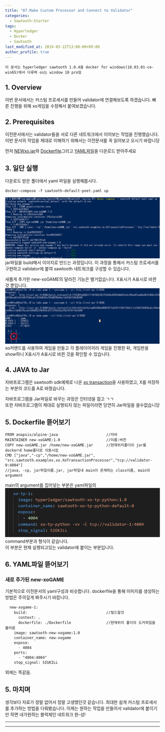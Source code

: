 ```yaml
---
title: "07.Make Custom Processor and Connect to Validator"
categories: 
  - Sawtooth-Starter
tags:
  - Hyperledger
  - Docker
  - Sawtooth
last_modified_at: 2019-03-22T13:00:00+09:00
author_profile: true
---
```

`이 문서는 hyperledger sawtooth 1.0.4을 docker for windows(18.03.01-ce-win65)에서 다루며 os는 window 10 pro임`

## 1. Overview
이번 문서에서는 커스텀 프로세서를 만들어 validator에 연결해보도록 하겠습니다. 빠른 진행을 위해 xo게임을 수정해서 붙여보겠습니다.

## 2. Prerequisites

이전문서에서는 validator들을 서로 다른 네트워크에서 이어보는 작업을 진행했습니다. 이번 문서의 작업을 제대로 이해하기 위해서는 이전문서를 꼭 읽어보고 오시기 바랍니당

먼저 [NEWxo.jar](https://github.com/GRuuuuu/sawtooth-starter/blob/master/sawtooth/%2307%20making%20custom%20processor/new-xoGAME.jar)와 [Dockerfile](https://github.com/GRuuuuu/sawtooth-starter/blob/master/sawtooth/%2307%20making%20custom%20processor/Dockerfile)그리고 [YAML파일](https://github.com/GRuuuuu/sawtooth-starter/blob/master/sawtooth/%2307%20making%20custom%20processor/sawtooth-default-poet.yaml)을 다운로드 받아주세요


## 3. 일단 실행

다운로드 받은 폴더에서 yaml 파일을 실행해봅시다.
~~~
docker-compose -f sawtooth-default-poet.yaml up
~~~

![Alt text](https://raw.githubusercontent.com/GRuuuuu/sawtooth-starter/master/sawtooth/%2307%20making%20custom%20processor/img/1.PNG)  
jar파일을 build해서 이미지로 만드는 과정입니다. 이 과정을 통해서 커스텀 프로세서를 구현하고 validator에 붙여 sawtooth 네트워크를 구성할 수 있습니다.

새롭게 추가한 new-xoGAME의 달라진 기능은 별거없습니다. X표시가 A표시로 바뀐것 뿐입니다.  
![Alt text](https://raw.githubusercontent.com/GRuuuuu/sawtooth-starter/master/sawtooth/%2307%20making%20custom%20processor/img/2.PNG)  
xo커맨드를 사용하여 게임을 만들고 각 플레이어끼리 게임을 진행한 뒤, 게임판을 show하니 X표시가 A표시로 바뀐 것을 확인할 수 있습니다.


## 4. JAVA to Jar

자바프로그램은 sawtooth sdk예제로 나온 [xo transaction](https://github.com/GRuuuuu/sawtooth-starter/tree/master/sawtooth/%2303%20transaction%20processor%20tutorial/sawtooth/examples/xo)을 사용하였고, X를 저장하는 부분의 코드를 A로 바꿨습니다.  

자바프로그램을 Jar파일로 바꾸는 과정은 인터넷을 참고 ㄱㄱ  
또한 자바프로그램이 제대로 실행되지 않는 파일이라면 당연히 Jar파일을 쓸수없습니당

## 5. Dockerfile 뜯어보기

~~~
FROM anapsix/alpine-java                      //자바
MAINTAINER new-xoGAME:1.0                     //이름:버전
COPY new-xoGAME.jar /home/new-xoGAME.jar      //현재위치폴더의 jar를 docker내 home폴더로 이동시킴
CMD ["java","-cp","/home/new-xoGAME.jar", "src.sawtooth.examples.xo.XoTransactionProcessor","tcp://validator-0:4004"]
//java, -cp, jar파일이름.jar, jar파일내 main이 존재하는 class이름, main의 argument
~~~

main의 argument를 집어넣는 부분은 yaml파일의  
![Alt text](https://raw.githubusercontent.com/GRuuuuu/sawtooth-starter/master/sawtooth/%2307%20making%20custom%20processor/img/3.PNG)  
command부분과 형식이 같습니다.  
이 부분은 현재 실행되고있는 validator에 붙이는 부분입니다.

## 6. YAML파일 뜯어보기

### 새로 추가된 new-xoGAME
기본적으로 이전문서의 yaml구성과 비슷합니다. dockerfile을 통해 이미지를 생성하는 방법은 주의깊게 봐주시기 바랍니다.
~~~
  new-xogame-1:
    build:                                    //빌드할것
      context: .
      dockerfile: ./Dockerfile                //현재위치 폴더의 도커파일을 불러옴
    image: sawtooth-new-xogame:1.0
    container_name: new-xogame
    expose:
      - 4004
    ports:
      - "4004:4004"
    stop_signal: SIGKILL
~~~
외에는 똑같음.

## 5. 마치며

생각보다 자료가 정말 없어서 정말 고생했던것 같습니다. 최대한 쉽게 커스텀 프로세서를 추가하는 방법을 다뤄봤습니다. 이제는 원하는 작업을 만들어서 validator에 붙이기만 하면 내가원하는 블럭체인 네트워크 완-성!

---

---